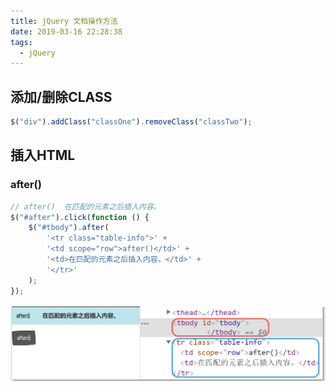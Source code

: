 ```yaml
---
title: jQuery 文档操作方法
date: 2019-03-16 22:28:38
tags: 
  - jQuery
---
```


## 添加/删除CLASS

```javascript
$("div").addClass("classOne").removeClass("classTwo");
```

## 插入HTML

### after()

```javascript
// after()	在匹配的元素之后插入内容。
$("#after").click(function () {
    $("#tbody").after(
        '<tr class="table-info">' +
        '<td scope="row">after()</td>' +
        '<td>在匹配的元素之后插入内容。</td>' +
        '</tr>'
    );
});
```

![after()](jqueryDocOperation/after.png)
